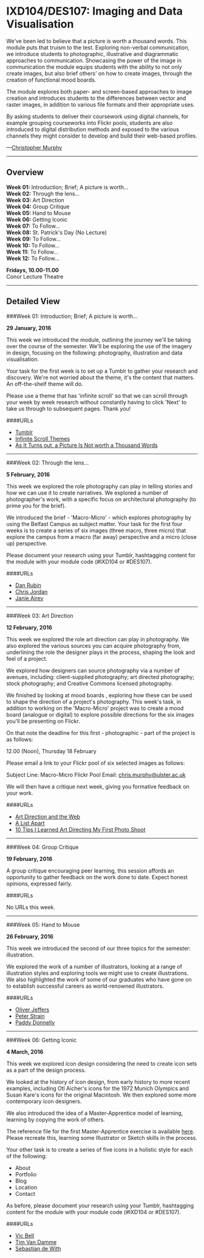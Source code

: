 IXD104/DES107: Imaging and Data Visualisation
=============================================

We’ve been led to believe that a picture is worth a thousand words. This module puts that truism to the test. Exploring non-verbal communication, we introduce students to photographic, illustrative and diagrammatic approaches to communication. Showcasing the power of the image in communication the module equips students with the ability to not only create images, but also brief others’ on how to create images, through the creation of functional mood boards.

The module explores both paper- and screen-based approaches to image creation and introduces students to the differences between vector and raster images, in addition to various file formats and their appropriate uses.

By asking students to deliver their coursework using digital channels, for example grouping courseworks into Flickr pools, students are also introduced to digital distribution methods and exposed to the various channels they might consider to develop and build their web-based profiles.

—[Christopher Murphy](https://twitter.com/fehler)


----


Overview
--------

__Week 01:__ Introduction; Brief; A picture is worth…  
__Week 02:__ Through the lens…  
__Week 03:__ Art Direction  
__Week 04:__ Group Critique  
__Week 05:__ Hand to Mouse  
__Week 06:__ Getting Iconic  
__Week 07:__ To Follow…  
__Week 08:__ St. Patrick's Day (No Lecture)  
__Week 09:__ To Follow…  
__Week 10:__ To Follow…  
__Week 11:__ To Follow…  
__Week 12:__ To Follow…  

__Fridays, 10.00-11.00__  
Conor Lecture Theatre


----


Detailed View
-------------

###Week 01: Introduction; Brief; A picture is worth…

__29 January, 2016__


This week we introduced the module, outlining the journey we'll be taking over the course of the semester. We'll be exploring the use of the imagery in design, focusing on the following: photography, illustration and data visualisation.

Your task for the first week is to set up a Tumblr to gather your research and discovery. We're not worried about the theme, it's the content that matters. An off-the-shelf theme will do.

Please use a theme that has 'infinite scroll' so that we can scroll through your week by week research without constantly having to click 'Next' to take us through to subsequent pages. Thank you!

####URLs

+ [Tumblr](https://www.tumblr.com)
+ [Infinite Scroll Themes](http://www.twelveskip.com/resources/themes/647/10-infinite-scroll-tumblr-themes-you-should-use)
+ [As It Turns out, a Picture Is Not worth a Thousand Words](http://www.wired.com/insights/2014/03/turns-picture-worth-thousand-words/)


----


###Week 02: Through the lens…

__5 February, 2016__

This week we explored the role photography can play in telling stories and how we can use it to create narratives. We explored a number of photographer's work, with a specific focus on architectural photography (to prime you for the brief).

We introduced the brief - 'Macro-Micro' - which explores photography by using the Belfast Campus as subject matter. Your task for the first four weeks is to create a series of six images (three macro, three micro) that explore the campus from a macro (far away) perspective and a micro (close up) perspective.

Please document your research using your Tumblr, hashtagging content for the module with your module code (#IXD104 or #DES107).

####URLs

+ [Dan Rubin](http://danrubin.pixieset.com)
+ [Chris Jordan](http://www.chrisjordan.com/gallery/camel/#gastrolith)
+ [Janie Airey](http://www.aireyspaces.com)


----


###Week 03: Art Direction

__12 February, 2016__

This week we explored the role art direction can play in photography. We also explored the various sources you can acquire photography from, underlining the role the designer plays in the process, shaping the look and feel of a project.

We explored how designers can source photography via a number of avenues, including: client-supplied photography; art directed photography; stock photography; and Creative Commons licensed photography.

We finished by looking at mood boards , exploring how these can be used to shape the direction of a project's photography. This week's task, in addition to working on the 'Macro-Micro' project was to create a mood board (analogue or digital) to explore possible directions for the six images you'll be presenting on Flickr.

On that note the deadline for this first - photographic - part of the project is as follows:

12.00 (Noon), Thursday 18 February

Please email a link to your Flickr pool of six selected images as follows:

Subject Line: Macro-Micro Flickr Pool
Email: chris.murphy@ulster.ac.uk

We will then have a critique next week, giving you formative feedback on your work.


####URLs

+ [Art Direction and the Web](http://alistapart.com/article/artdirweb)
+ [A List Apart](http://alistapart.com)
+ [10 Tips I Learned Art Directing My First Photo Shoot ](http://justcreative.com/2015/09/14/10-tips-i-learned-art-directing-my-first-photo-shoot/)


----


###Week 04: Group Critique

__19 February, 2016__

A group critique encouraging peer learning, this session affords an opportunity to gather feedback on the work done to date. Expect honest opinions, expressed fairly.

####URLs

No URLs this week.


----


###Week 05: Hand to Mouse

__26 February, 2016__

This week we introduced the second of our three topics for the semester: illustration.

We explored the work of a number of illustrators, looking at a range of illustration styles and exploring tools we might use to create illustrations. We also highlighted the work of some of our graduates who have gone on to establish successful careers as world-renowned illustrators.

####URLs

+ [Oliver Jeffers](http://www.oliverjeffers.com)
+ [Peter Strain](http://www.peterstrain.co.uk)
+ [Paddy Donnelly](http://lefft.com)


----


###Week 06: Getting Iconic

__4 March, 2016__

This week we explored icon design considering the need to create icon sets as a part of the design process.

We looked at the history of icon design, from early history to more recent examples, including Otl Aicher's icons for the 1972 Munich Olympics and Susan Kare's icons for the original Macintosh. We then explored some more contemporary icon designers.

We also introduced the idea of a Master-Apprentice model of learning, learning by copying the work of others.

The reference file for the first Master-Apprentice exercise is available [here](https://github.com/fehler/lectures/blob/master/IXD104/make-this.png). Please recreate this, learning some Illustrator or Sketch skills in the process.

Your other task is to create a series of five icons in a holistic style for each of the following:

+ About
+ Portfolio
+ Blog
+ Location
+ Contact

As before, please document your research using your Tumblr, hashtagging content for the module with your module code (#IXD104 or #DES107).

####URLs

+ [Vic Bell](https://dribbble.com/vic_bell)
+ [Tim Van Damme](https://dribbble.com/maxvoltar)
+ [Sebastian de With](https://dribbble.com/sdw)




<!-- 

----


###Week 07: Visual Vocabulary: Flat → Skeuomorphic → Flat…

__6 November, 2015__

Let’s explore how our visual vocabularly has evolved. Once it was flat, then it became skeuomorphic (allowing the language of the real world to inform our understanding of new, emerging devices), now it’s flat again. We’ll explore the past and current landscape, including Google’s Material Design and IBM’s new IBM Design Language.

####URLs

+ [Flat Design vs. Material Design: What Makes Them Different?](http://blogs.adobe.com/dreamweaver/2015/05/flat-design-vs-material-design-what-makes-them-different.html)
+ [Material Design](https://www.google.com/design/spec/material-design/introduction.html#)
+ [IBM Design Language](https://www.ibm.com/design/language/)
+ [Designing for iOS](https://developer.apple.com/library/ios/documentation/UserExperience/Conceptual/MobileHIG/index.html#//apple_ref/doc/uid/TP40006556-CH66-SW1)


----


###Week 08: Moving From A → B: Designing Transitions

__13 November, 2015__

How we move from A → B matters. Animation can play an important part in the story (and we can learn, equally, from film).

Do we use a dissolve? A Magic Move? A wipe? In this lecture we’ll investigate transitions between states and explore Keynote as a rapid prototyping tool for designing interactions.

We'll also explore the all important micro-transitions that occur when we interact with objects on screen. How might we design buttons that communicate their intent more clearly? We'll collect a series of design patterns for micro-interactions to assist you with the next deliverable.

+ Transitions
  + Fade
  + Dissolve
  + Jump Cut
  + Etc.
+ How do the transitions we choose shape understanding and shape the form?
+ Timing

####URLs

+ [Collection of Button Hover Effects](http://codepen.io/davidicus/pen/emgQKJ)
+ [Hover.css](http://ianlunn.github.io/Hover/)
+ [Hover.css Tutorial](http://ianlunn.co.uk/articles/hover-css-tutorial-introduction/)
+ [Creative Link Effects](http://tympanus.net/Development/CreativeLinkEffects/)
+ [Subtle Click Feedback Effects](http://tympanus.net/Development/ClickEffects/)

__Deliverable 2C:__ Micro-Interactions


----


###Week 09: The Wonderful World of Maps

__20 November, 2015__

Returning to the content supplied (which includes a map) we ask: Why use a static map when we can learn all about the wonderful world of APIs? We’ll explore the Google Maps API and OpenStreetMap, encouraging the students to delve a little deeper and extend their skillset.

####URLs

+ [Adding a Google Map](https://developers.google.com/maps/tutorials/fundamentals/adding-a-google-map)
+ [OpenStreetMap](http://www.openstreetmap.org/)
+ [Leaflet.js](http://leafletjs.com)
+ [Stamen Tiles](http://maps.stamen.com/)

__Deliverable 2D:__ Mapping Prototypes


----


###Week 10: Amplifying Data

__27 November, 2015__

When designing with data, we have an opportunity to amplify that data through the careful use of design. In this lecture we explore charting libraries to present complex statistics elegantly and effectively. We’ll explore Chart.js and Google Charts, encouraging the students to add a new skill to their existing toolbox.

####URLs

+ [Pure.css](http://purecss.io/tables/)
+ [Tablesaw](https://github.com/filamentgroup/tablesaw)
+ [Google Charts](https://developers.google.com/chart/?hl=en)
+ [Chart.js](http://www.chartjs.org)
+ [D3.js](http://d3js.org)

__Deliverable 2E:__ Charting Prototypes


----


###Week 11: Optimising for Performance

__4 December, 2015__

We’re designing for everyone, regardless of their bandwidth. Let’s stop lazily designing for fat broadband pipes and start thinking of those with less capable connections. Those on mobile, those travelling on limited bandwidth, those less fortunate than us in the developed world. Let’s optimise, relentlessly.

+ A different kind of speed.
+ Blazing Fast
+ Concatenation
+ Minification
+ Compression
  + [Bokeh](https://adactio.com/journal/5439)

####URLs

+ [Why Performance Matters, Part 1: The Perception Of Time](https://www.smashingmagazine.com/2015/09/why-performance-matters-the-perception-of-time/)
+ [Why Performance Matters, Part 2: Perception Management](https://www.smashingmagazine.com/2015/11/why-performance-matters-part-2-perception-management/)
+ [Why Performance Matters, Part 3: Tolerance Management](https://www.smashingmagazine.com/2015/12/performance-matters-part-3-tolerance-management/)


----


###Week 12: Group Critique

__11 December, 2015__

A group critique encouraging peer learning, this session affords an opportunity to gather feedback on the work done to date. Expect honest opinions, expressed fairly.

This critique affords the students formative feedback, providing them with an opportunity to address any issues and to improve the quality of the submission before the January hand-in.

####URLs

No URLs this week.

__Deliverable 1:__ Narrative Web Site


----


Assessment
----------

+ Deliverable 1: Bird Project (60%)
+ Deliverable 2: Prototypes (40%)
  + 2A: HTML Prototype
  + 2B: Macro-Interactions
  + 2C: Micro-Interactions
  + 2D: Mapping Prototypes
  + 2E: Charting Prototypes

A more detailed breakdown of the assessment, with deliverables, is available [here](https://github.com/fehler/lectures/blob/master/IXD302/IXD302-Deliverables.md).

-->
